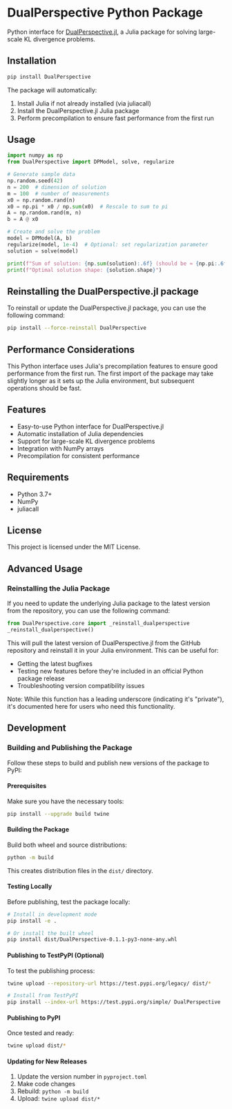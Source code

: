 # DualPerspective Python Package

Python interface for [DualPerspective.jl](https://github.com/MPF-Optimization-Laboratory/DualPerspective.jl), a Julia package for solving large-scale KL divergence problems.

## Installation

```bash
pip install DualPerspective
```

The package will automatically:
1. Install Julia if not already installed (via juliacall)
2. Install the DualPerspective.jl Julia package
3. Perform precompilation to ensure fast performance from the first run

## Usage

```python
import numpy as np
from DualPerspective import DPModel, solve, regularize

# Generate sample data
np.random.seed(42)
n = 200  # dimension of solution
m = 100  # number of measurements
x0 = np.random.rand(n)
x0 = np.pi * x0 / np.sum(x0)  # Rescale to sum to pi
A = np.random.rand(m, n)
b = A @ x0

# Create and solve the problem
model = DPModel(A, b)
regularize(model, 1e-4)  # Optional: set regularization parameter
solution = solve(model)

print(f"Sum of solution: {np.sum(solution):.6f} (should be ≈ {np.pi:.6f})")
print(f"Optimal solution shape: {solution.shape}")
```

## Reinstalling the DualPerspective.jl package

To reinstall or update the DualPerspective.jl package, you can use the following command:

```bash
pip install --force-reinstall DualPerspective
```

## Performance Considerations

This Python interface uses Julia's precompilation features to ensure good performance from the first run. The first import of the package may take slightly longer as it sets up the Julia environment, but subsequent operations should be fast.

## Features

- Easy-to-use Python interface for DualPerspective.jl
- Automatic installation of Julia dependencies
- Support for large-scale KL divergence problems
- Integration with NumPy arrays
- Precompilation for consistent performance

## Requirements

- Python 3.7+
- NumPy
- juliacall

## License

This project is licensed under the MIT License.

## Advanced Usage

### Reinstalling the Julia Package

If you need to update the underlying Julia package to the latest version from the repository, you can use the following command:

```python
from DualPerspective.core import _reinstall_dualperspective
_reinstall_dualperspective()
```

This will pull the latest version of DualPerspective.jl from the GitHub repository and reinstall it in your Julia environment. This can be useful for:
- Getting the latest bugfixes
- Testing new features before they're included in an official Python package release
- Troubleshooting version compatibility issues

Note: While this function has a leading underscore (indicating it's "private"), it's documented here for users who need this functionality.

## Development

### Building and Publishing the Package

Follow these steps to build and publish new versions of the package to PyPI:

#### Prerequisites

Make sure you have the necessary tools:

```bash
pip install --upgrade build twine
```

#### Building the Package

Build both wheel and source distributions:

```bash
python -m build
```

This creates distribution files in the `dist/` directory.

#### Testing Locally

Before publishing, test the package locally:

```bash
# Install in development mode
pip install -e .

# Or install the built wheel
pip install dist/DualPerspective-0.1.1-py3-none-any.whl
```

#### Publishing to TestPyPI (Optional)

To test the publishing process:

```bash
twine upload --repository-url https://test.pypi.org/legacy/ dist/*

# Install from TestPyPI
pip install --index-url https://test.pypi.org/simple/ DualPerspective
```

#### Publishing to PyPI

Once tested and ready:

```bash
twine upload dist/*
```

#### Updating for New Releases

1. Update the version number in `pyproject.toml`
2. Make code changes
3. Rebuild: `python -m build`
4. Upload: `twine upload dist/*`